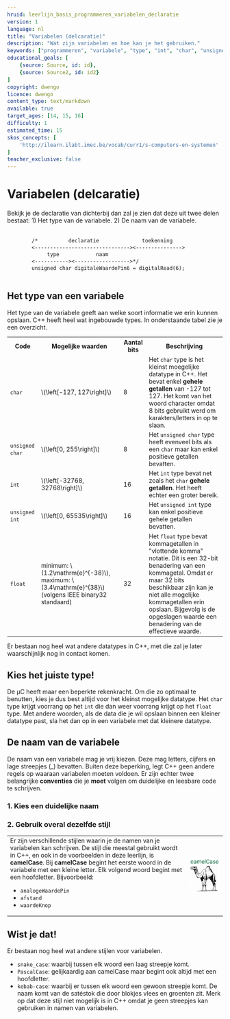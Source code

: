 ```yaml
---
hruid: leerlijn_basis_programmeren_variabelen_declaratie
version: 1
language: nl
title: "Variabelen (delcaratie)"
description: "Wat zijn variabelen en hoe kan je het gebruiken."
keywords: ["programmeren", "variabele", "type", "int", "char", "unsigned", "float", "microcontroller", "µC", "arduino", "dwenguino"]
educational_goals: [
    {source: Source, id: id}, 
    {source: Source2, id: id2}
]
copyright: dwengo
licence: dwengo
content_type: text/markdown
available: true
target_ages: [14, 15, 16]
difficulty: 1
estimated_time: 15
skos_concepts: [
    'http://ilearn.ilabt.imec.be/vocab/curr1/s-computers-en-systemen'
]
teacher_exclusive: false
---
```


# Variabelen (delcaratie)

Bekijk je de declaratie van dichterbij dan zal je zien dat deze uit twee delen bestaat: 1) Het type van de variabele. 2) De naam van de variabele.

<pre>
    <code class="language-cpp">
        /*          declaratie              toekenning
        <-------------------------------><---------------> 
             type            naam
        <-----------><------------------>*/
        unsigned char digitaleWaardePin6 = digitalRead(6);
    </code>
</pre> 

## Het type van een variabele

Het type van de variabele geeft aan welke soort informatie we erin kunnen opslaan. C++ heeft heel wat ingebouwde types. In onderstaande tabel zie je een overzicht.

<table>
    <tr>
        <th>Code</th>
        <th>Mogelijke waarden</th>
        <th>Aantal bits</th>
        <th>Beschrijving</th>
    </tr>
    <tr>
        <td><code class="language-cpp">char</code></td>
        <td>\(\left[-127, 127\right]\)</td>
        <td>8</td>
        <td>Het <code class="language-cpp">char</code> type is het kleinst moegelijke datatype in C++. Het bevat enkel <strong>gehele getallen</strong> van -127 tot 127. Het komt van het woord character omdat 8 bits gebruikt werd om karakters/letters in op te slaan.</td>
    </tr>
    <tr>
        <td><code class="language-cpp">unsigned char</code></td>
        <td>\(\left[0, 255\right]\)</td>
        <td>8</td>
        <td>Het <code class="language-cpp">unsigned char</code> type heeft evenveel bits als een <code class="language-cpp">char</code> maar kan enkel positieve getallen bevatten.</td>
    </tr>
    <tr>
        <td><code class="language-cpp">int</code></td>
        <td>\(\left[-32768, 32768\right]\)</td>
        <td>16</td>
        <td>Het <code class="language-cpp">int</code> type bevat net zoals het <code class="language-cpp">char</code> <strong>gehele getallen</strong>. Het heeft echter een groter bereik.</td>
    </tr>
    <tr>
        <td><code class="language-cpp">unsigned int</code></td>
        <td>\(\left[0, 65535\right]\)</td>
        <td>16</td>
        <td>Het <code class="language-cpp">unsigned int</code> type kan enkel positieve gehele getallen bevatten.</td>
    </tr>
    <tr>
        <td><code class="language-cpp">float</code></td>
        <td>minimum: \(1.2\mathrm{e}^{-38}\), maximum: \(3.4\mathrm{e}^{38}\) (volgens IEEE binary32 standaard)</td>
        <td>32</td>
        <td>Het <code class="language-cpp">float</code> type bevat kommagetallen in "vlottende komma" notatie. Dit is een 32-bit benadering van een kommagetal. Omdat er maar 32 bits beschikbaar zijn kan je niet alle mogelijke kommagetallen erin opslaan. Bijgevolg is de opgeslagen waarde een benadering van de effectieve waarde.</td>
    </tr>
</table>

Er bestaan nog heel wat andere datatypes in C++, met die zal je later waarschijnlijk nog in contact komen.

<div class="dwengo-content sideinfo">
    <h2 class="title">Kies het juiste type!</h2>
    <div class="content">
        De µC heeft maar een beperkte rekenkracht. Om die zo optimaal te benutten, kies je dus best altijd voor het kleinst mogelijke datatype. Het <code class="language-cpp">char</code> type krijgt voorrang op het <code class="language-cpp">int</code> die dan weer voorrang krijgt op het <code class="language-cpp">float</code> type. Met andere woorden, als de data die je wil opslaan binnen een kleiner datatype past, sla het dan op in een variabele met dat kleinere datatype.
    </div>
</div>


## De naam van de variabele

De naam van een variabele mag je vrij kiezen. Deze mag letters, cijfers en lage streepjes (_) bevatten. Buiten deze beperking, legt C++ geen andere regels op waaraan variabelen moeten voldoen. Er zijn echter twee belangrijke **conventies** die je <strong>moet</strong> volgen om duidelijke en leesbare code te schrijven. 

### 1. Kies een duidelijke naam


### 2. Gebruik overal dezelfde stijl

<table>
    <tr>
        <td>
            Er zijn verschillende stijlen waarin je de namen van je variabelen kan schrijven. De stijl die meestal gebruikt wordt in C++, en ook in de voorbeelden in deze leerlijn, is <strong>camelCase</strong>. Bij <strong>camelCase</strong> begint het eerste woord in de variabele met een kleine letter. Elk volgend woord begint met een hoofdletter. Bijvoorbeeld:
            <ul>
                <li><code class="language-cpp">analogeWaardePin</code></li>
                <li><code class="language-cpp">afstand</code></li>
                <li><code class="language-cpp">waardeKnop</code></li>
            </ul>
        </td>
        <td><img src="img/camelCase.png" alt="Illustration of a camel with the words camelCase above" title="Illustration of a camel with the words camelCase above"></img></td>
    </tr>

</table>


<div class="dwengo-content sideinfo">
    <h2 class="title">Wist je dat!</h2>
    <div class="content">
        Er bestaan nog heel wat andere stijlen voor variabelen. 
        <ul>
            <li><code class="language-cpp">snake_case</code>: waarbij tussen elk woord een laag streepje komt.</li>
            <li><code class="language-cpp">PascalCase</code>: gelijkaardig aan camelCase maar begint ook altijd met een hoofdletter.</li>
            <li><code class="language-css">kebab-case</code>: waarbij er tussen elk woord een gewoon streepje komt. De naam komt van de satéstok die door blokjes vlees en groenten zit. Merk op dat deze stijl niet mogelijk is in C++ omdat je geen streepjes kan gebruiken in namen van variabelen.</li>
        </ul>
    </div>
</div>

